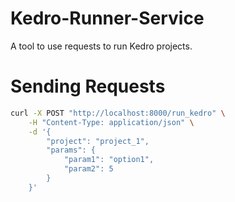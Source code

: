 # Kedro-Runner-Service
A tool to use requests to run Kedro projects.

# Sending Requests

```bash
curl -X POST "http://localhost:8000/run_kedro" \
    -H "Content-Type: application/json" \
    -d '{
        "project": "project_1",
        "params": {
            "param1": "option1",
            "param2": 5
        }
    }'
```
